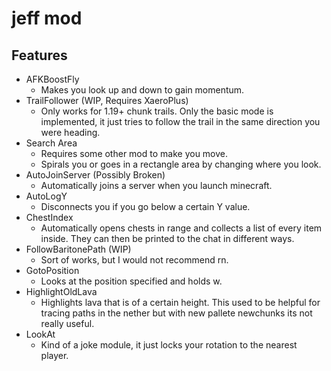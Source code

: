 
# jeff mod

## Features
- AFKBoostFly
  - Makes you look up and down to gain momentum.
- TrailFollower (WIP, Requires XaeroPlus)
  - Only works for 1.19+ chunk trails. Only the basic mode is implemented, it just tries to follow the trail in the same direction you were heading.
- Search Area
  - Requires some other mod to make you move.
  - Spirals you or goes in a rectangle area by changing where you look.
- AutoJoinServer (Possibly Broken)
	 - Automatically joins a server when you launch minecraft.
 - AutoLogY
	 - Disconnects you if you go below a certain Y value.
- ChestIndex
	- Automatically opens chests in range and collects a list of every item inside. They can then be printed to the chat in different ways.
- FollowBaritonePath (WIP)
	-	Sort of works, but I would not recommend rn.
- GotoPosition
	- Looks at the position specified and holds w.
- HighlightOldLava
	- Highlights lava that is of a certain height. This used to be helpful for tracing paths in the nether but with new pallete newchunks its not really useful.
- LookAt
	- Kind of a joke module, it just locks your rotation to the nearest player.
